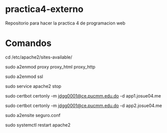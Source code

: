 # practica4-externo
Repositorio para hacer la practica 4 de programacion web


# Comandos
cd /etc/apache2/sites-available/

sudo a2enmod proxy proxy_html proxy_http

 
sudo a2enmod ssl

sudo service apache2 stop

 
sudo certbot certonly -m jdgg0001@ce.pucmm.edu.do -d app1.josue04.me

sudo certbot certonly -m jdgg0001@ce.pucmm.edu.do -d app2.josue04.me
 

sudo a2ensite seguro.conf

sudo systemctl restart apache2